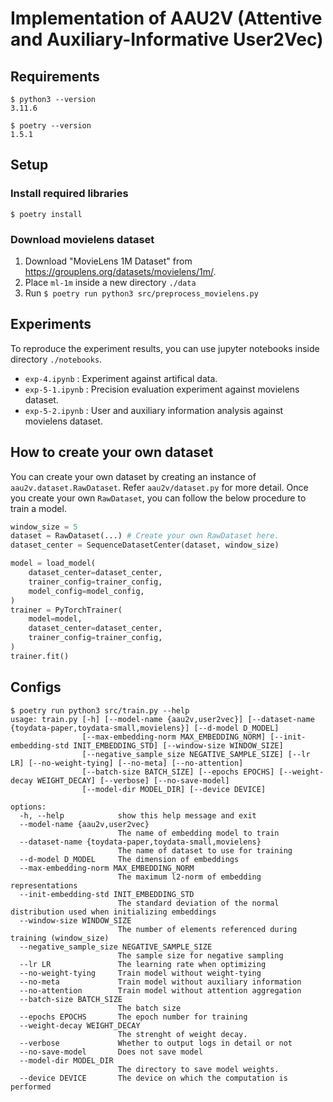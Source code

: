 # Implementation of AAU2V (Attentive and Auxiliary-Informative User2Vec)

## Requirements

```shell
$ python3 --version
3.11.6

$ poetry --version
1.5.1
```

## Setup

### Install required libraries

```shell
$ poetry install
```

### Download movielens dataset

1. Download "MovieLens 1M Dataset" from https://grouplens.org/datasets/movielens/1m/.
2. Place `ml-1m` inside a new directory `./data`
3. Run `$ poetry run python3 src/preprocess_movielens.py`

## Experiments

To reproduce the experiment results, you can use jupyter notebooks inside directory `./notebooks`.

- `exp-4.ipynb` : Experiment against artifical data.
- `exp-5-1.ipynb` : Precision evaluation experiment against movielens dataset.
- `exp-5-2.ipynb` : User and auxiliary information analysis against movielens dataset.

## How to create your own dataset

You can create your own dataset by creating an instance of `aau2v.dataset.RawDataset`.
Refer `aau2v/dataset.py` for more detail.
Once you create your own `RawDataset`, you can follow the below procedure to train a model.

```python
window_size = 5
dataset = RawDataset(...) # Create your own RawDataset here.
dataset_center = SequenceDatasetCenter(dataset, window_size)

model = load_model(
    dataset_center=dataset_center,
    trainer_config=trainer_config,
    model_config=model_config,
)
trainer = PyTorchTrainer(
    model=model,
    dataset_center=dataset_center,
    trainer_config=trainer_config,
)
trainer.fit()
```

## Configs

```
$ poetry run python3 src/train.py --help
usage: train.py [-h] [--model-name {aau2v,user2vec}] [--dataset-name {toydata-paper,toydata-small,movielens}] [--d-model D_MODEL]
                [--max-embedding-norm MAX_EMBEDDING_NORM] [--init-embedding-std INIT_EMBEDDING_STD] [--window-size WINDOW_SIZE]
                [--negative_sample_size NEGATIVE_SAMPLE_SIZE] [--lr LR] [--no-weight-tying] [--no-meta] [--no-attention]
                [--batch-size BATCH_SIZE] [--epochs EPOCHS] [--weight-decay WEIGHT_DECAY] [--verbose] [--no-save-model]
                [--model-dir MODEL_DIR] [--device DEVICE]

options:
  -h, --help            show this help message and exit
  --model-name {aau2v,user2vec}
                        The name of embedding model to train
  --dataset-name {toydata-paper,toydata-small,movielens}
                        The name of dataset to use for training
  --d-model D_MODEL     The dimension of embeddings
  --max-embedding-norm MAX_EMBEDDING_NORM
                        The maximum l2-norm of embedding representations
  --init-embedding-std INIT_EMBEDDING_STD
                        The standard deviation of the normal distribution used when initializing embeddings
  --window-size WINDOW_SIZE
                        The number of elements referenced during training (window_size)
  --negative_sample_size NEGATIVE_SAMPLE_SIZE
                        The sample size for negative sampling
  --lr LR               The learning rate when optimizing
  --no-weight-tying     Train model without weight-tying
  --no-meta             Train model without auxiliary information
  --no-attention        Train model without attention aggregation
  --batch-size BATCH_SIZE
                        The batch size
  --epochs EPOCHS       The epoch number for training
  --weight-decay WEIGHT_DECAY
                        The strenght of weight decay.
  --verbose             Whether to output logs in detail or not
  --no-save-model       Does not save model
  --model-dir MODEL_DIR
                        The directory to save model weights.
  --device DEVICE       The device on which the computation is performed
```
